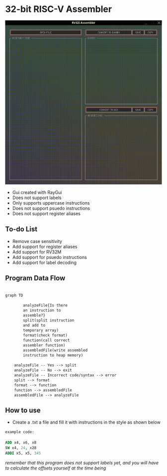 # 32-bit RISC-V Assembler 

![prview](Preview.gif)

* Gui created with RayGui
* Does not support labels
* Only supports uppercase instructions
* Does not support psuedo instructions
* Does not support register aliases

## To-do List

* Remove case sensitivity
* Add support for register aliases 
* Add support for RV32M
* Add support for psuedo instructions
* Add support for label decoding


## Program Data Flow

```mermaid

graph TD

        analyzeFile{Is there 
        an instruction to 
        assemble?}
        split(split instruction
        and add to
        temporary array)
        format(check format)
        function(call correct 
        assembler function)
        assembledFile(write assembled
        instruction to heap memory)

    analyzeFile -- Yes --> split
    analyzeFile -- No --> exit
    analyzeFile -- Incorrect code/syntax --> error
    split --> format
    format --> function
    function --> assembledFile
    assembledFile --> analyzeFile
```


## How to use

* Create a .txt a file and fill it with instructions in the style as shown below

```MIPS
example code:

ADD x4, x6, x8
SW x4, 24, x28
ADDI x5, x5, 345
```
*remember that this program does not support labels yet, and you will have to calculate the offsets yourself at the time being*


